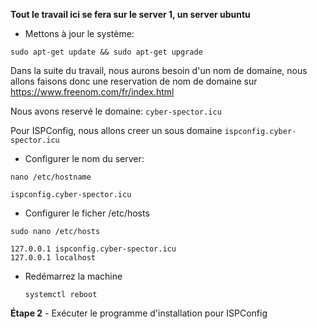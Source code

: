 **Tout le travail ici se fera sur le server 1, un server ubuntu**

- Mettons à jour le système:

`sudo apt-get update && sudo apt-get upgrade`

Dans la suite du travail, nous aurons besoin d'un nom de domaine, nous allons faisons donc une reservation de nom de domaine sur
https://www.freenom.com/fr/index.html

Nous avons reservé le domaine: `cyber-spector.icu`

Pour ISPConfig, nous allons creer un sous domaine `ispconfig.cyber-spector.icu`

- Configurer le nom du server:

`nano /etc/hostname`

    ispconfig.cyber-spector.icu

- Configurer le ficher /etc/hosts

`sudo nano /etc/hosts`

    127.0.0.1 ispconfig.cyber-spector.icu
    127.0.0.1 localhost

- Redémarrez la machine

    `systemctl reboot`

**Étape 2** - Exécuter le programme d'installation pour ISPConfig

